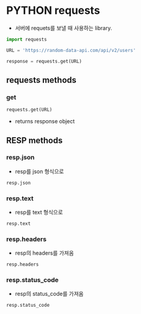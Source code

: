 # PYTHON requests
- 서버에 requets를 보낼 때 사용하는 library.
```python
import requests

URL = 'https://random-data-api.com/api/v2/users'

response = requests.get(URL)
```
## requests methods
### get
```python
requests.get(URL)
```
- returns response object

## RESP methods
### resp.json
- resp를 json 형식으로
```python
resp.json
```
### resp.text
- resp를 text 형식으로
```python
resp.text
```
### resp.headers
- resp의 headers를 가져옴
```python
resp.headers
```
### resp.status_code
- resp의 status_code를 가져옴
```python
resp.status_code
```